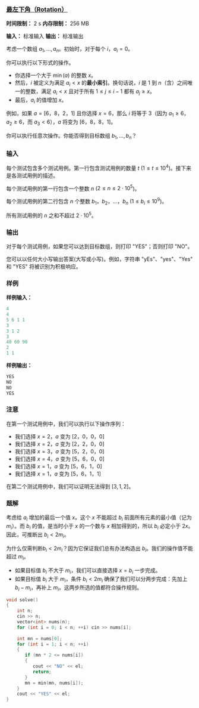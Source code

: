 ### [最左下角（Rotation）](https://codeforces.com/contest/2128/problem/C)

**时间限制：** 2 s
**内存限制：** 256 MB

**输入：** 标准输入
**输出：** 标准输出



考虑一个数组 $a_1, \ldots, a_n$。初始时，对于每个 $i$，$a_i = 0$。

你可以执行以下形式的操作。

-   你选择一个大于 $\min(a)$ 的整数 $x$。
-   然后，$i$ 被定义为满足 $a_i < x$ 的**最小索引**。换句话说，$i$ 是 $1$ 到 $n$（含）之间唯一的整数，满足 $a_i < x$ 且对于所有 $1 \leq j \leq i-1$ 都有 $a_j \geq x$。
-   最后，$a_i$ 的值增加 $x$。

例如，如果 $a = [6$，$8$，$2$，$1]$ 且你选择 $x = 6$，那么 $i$ 将等于 $3$（因为 $a_1 \geq 6$，$a_2 \geq 6$，而 $a_3 < 6$），$a$ 将变为 $[6$，$8$，$8$，$1]$。

你可以执行任意次操作。你能否得到目标数组 $b_1, \ldots, b_n$？







### 输入

每个测试包含多个测试用例。第一行包含测试用例的数量 $t$ ($1 \le t \le 10^4$)。接下来是各测试用例的描述。

每个测试用例的第一行包含一个整数 $n$ ($2 \leq n \leq 2 \cdot 10^5$)。

每个测试用例的第二行包含 $n$ 个整数 $b_1$，$b_2$，$\ldots$，$b_n$ ($1 \le b_i \le 10^9$)。

所有测试用例的 $n$ 之和不超过 $2 \cdot 10^5$。





### 输出

对于每个测试用例，如果您可以达到目标数组，则打印 "YES"；否则打印 "NO"。

您可以以任何大小写输出答案(大写或小写)。例如，字符串 "yEs"、"yes"、"Yes" 和 "YES" 将被识别为积极响应。





### 样例

**样例输入：**

```cpp
4
4
5 6 1 1
3
3 1 2
3
40 60 90
2
1 1
```



**样例输出：**

```cpp
YES
NO
NO
YES
```





### 注意

在第一个测试用例中，我们可以执行以下操作序列：

-   我们选择 $x=2$，$a$ 变为 $[2$，$0$，$0$，$0]$
-   我们选择 $x=2$，$a$ 变为 $[2$，$2$，$0$，$0]$
-   我们选择 $x=3$，$a$ 变为 $[5$，$2$，$0$，$0]$
-   我们选择 $x=4$，$a$ 变为 $[5$，$6$，$0$，$0]$
-   我们选择 $x=1$，$a$ 变为 $[5$，$6$，$1$，$0]$
-   我们选择 $x=1$，$a$ 变为 $[5$，$6$，$1$，$1]$

在第二个测试用例中，我们可以证明无法得到 $[3, 1, 2]$。





### 题解

考虑给 $a_i$ 增加的最后一个值 $x$。这个 $x$ 不能超过 $b_i$ 前面所有元素的最小值（记为 $m_i$）。而 $b_i$ 的值，是当时小于 $x$ 的一个数与 $x$ 相加得到的，所以 $b_i$ 必定小于 $2x$。因此，可推断出 $b_i < 2m_i$。

为什么仅需判断$b_i < 2m_i$？因为它保证我们总有办法构造出 $b_i$。我们的操作值不能超过 $m_i$。
-   如果目标值 $b_i$ 不大于 $m_i$，我们可以直接选择 $x = b_i$ 一步完成。
-   如果目标值 $b_i$ 大于 $m_i$，条件 $b_i < 2m_i$ 确保了我们可以分两步完成：先加上 $b_i - m_i$，再补上 $m_i$。这两步所选的值都符合操作规则。



```cpp
void solve()  
{  
    int n;  
    cin >> n;  
    vector<int> nums(n);  
    for (int i = 0; i < n; ++i) cin >> nums[i];  
  
    int mn = nums[0];  
    for (int i = 1; i < n; ++i)  
    {  
       if (mn * 2 <= nums[i])  
       {  
          cout << "NO" << el;  
          return;  
       }  
       mn = min(mn, nums[i]);  
    }  
    cout << "YES" << el;  
}
```